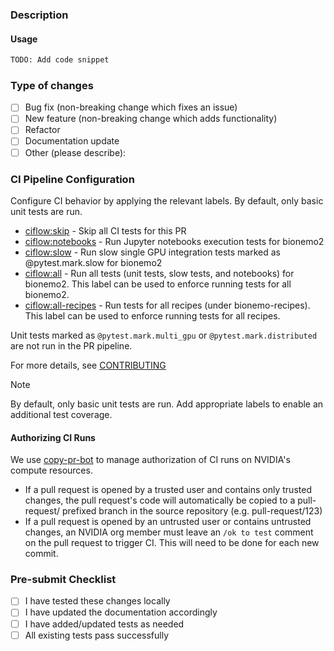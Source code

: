 ### Description

<!-- Provide a detailed description of the changes in this PR -->

#### Usage

<!--- How does a user interact with the changed code -->

```python
TODO: Add code snippet
```

### Type of changes

<!-- Mark the relevant option with an [x] -->

- [ ] Bug fix (non-breaking change which fixes an issue)
- [ ] New feature (non-breaking change which adds functionality)
- [ ] Refactor
- [ ] Documentation update
- [ ] Other (please describe):

### CI Pipeline Configuration

Configure CI behavior by applying the relevant labels. By default, only basic unit tests are run.

- [ciflow:skip](https://github.com/NVIDIA/bionemo-framework/blob/main/docs/docs/main/contributing/contributing.md#ciflow:skip) - Skip all CI tests for this PR
- [ciflow:notebooks](https://github.com/NVIDIA/bionemo-framework/blob/main/docs/docs/main/contributing/contributing.md#ciflow:notebooks) - Run Jupyter notebooks execution tests for bionemo2
- [ciflow:slow](https://github.com/NVIDIA/bionemo-framework/blob/main/docs/docs/main/contributing/contributing.md#ciflow:slow) - Run slow single GPU integration tests marked as @pytest.mark.slow for bionemo2
- [ciflow:all](https://github.com/NVIDIA/bionemo-framework/blob/main/docs/docs/main/contributing/contributing.md#ciflow:all) - Run all tests (unit tests, slow tests, and notebooks) for bionemo2. This label can be used to enforce running tests for all bionemo2.
- [ciflow:all-recipes](https://github.com/NVIDIA/bionemo-framework/blob/main/docs/docs/main/contributing/contributing.md#ciflow:all-recipes) - Run tests for all recipes (under bionemo-recipes). This label can be used to enforce running tests for all recipes.

Unit tests marked as `@pytest.mark.multi_gpu` or `@pytest.mark.distributed` are not run in the PR pipeline.

For more details, see [CONTRIBUTING](CONTRIBUTING.md)

> [!NOTE]
> By default, only basic unit tests are run. Add appropriate labels to enable an additional test coverage.

#### Authorizing CI Runs

We use [copy-pr-bot](https://docs.gha-runners.nvidia.com/apps/copy-pr-bot/#automation) to manage authorization of CI
runs on NVIDIA's compute resources.

- If a pull request is opened by a trusted user and contains only trusted changes, the pull request's code will
  automatically be copied to a pull-request/ prefixed branch in the source repository (e.g. pull-request/123)
- If a pull request is opened by an untrusted user or contains untrusted changes, an NVIDIA org member must leave an
  `/ok to test` comment on the pull request to trigger CI. This will need to be done for each new commit.

### Pre-submit Checklist

<!--- Ensure all items are completed before submitting -->

- [ ] I have tested these changes locally
- [ ] I have updated the documentation accordingly
- [ ] I have added/updated tests as needed
- [ ] All existing tests pass successfully
